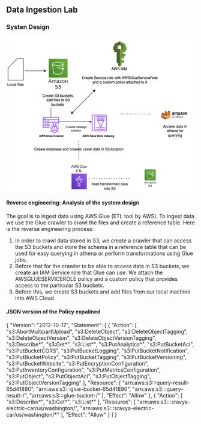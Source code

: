 ## Data Ingestion Lab

### Systen Design

![SystemDesign](https://github.com/Pam2020/AWS_for_DataEngineering/blob/main/Day4/SystemDesign_AWSGlue.png)

#### Reverse engineering: Analysis of the system design

The goal is to ingest data using AWS Glue (ETL tool by AWS). To ingest data we use the Glue crawler to crawl the files and create a reference table. Here is the reverse engineering process:

1. In order to crawl data stored in S3, we create a crawler that can access the S3 buckets and store the schema in a reference table that can be used for easy querying in athena or perform transformations using Glue jobs.
2. Before that for the crawler to be able to access data in S3 buckets, we create an IAM Service role that Glue can use. We attach the AWSGLUESERVICEROLE policy and a custom policy that provides access to the particular S3 buckets.
3. Before this, we create S3 buckets and add files from our local machine into AWS Cloud.

#### JSON version of the Policy expalined

{
    "Version": "2012-10-17",
    "Statement": [
        {
            "Action": [
                "s3:AbortMultipartUpload",
                "s3:DeleteObject",
                "s3:DeleteObjectTagging",
                "s3:DeleteObjectVersion",
                "s3:DeleteObjectVersionTagging",
                "s3:Describe*",
                "s3:Get*",
                "s3:List*",
                "s3:PutAnalytics*",
                "s3:PutBucketAcl",
                "s3:PutBucketCORS",
                "s3:PutBucketLogging",
                "s3:PutBucketNotification",
                "s3:PutBucketPolicy",
                "s3:PutBucketTagging",
                "s3:PutBucketVersioning",
                "s3:PutBucketWebsite",
                "s3:PutEncryptionConfiguration",
                "s3:PutInventoryConfiguration",
                "s3:PutMetricsConfiguration",
                "s3:PutObject",
                "s3:PutObjectAcl",
                "s3:PutObjectTagging",
                "s3:PutObjectVersionTagging"
            ],
            "Resource": [
                "arn:aws:s3:::query-result-65d41890",
                "arn:aws:s3:::glue-bucket-65d41890",
                "arn:aws:s3:::query-result-/",
                "arn:aws:s3:::glue-bucket-/"
            ],
            "Effect": "Allow"
        },
        {
            "Action": [
                "s3:Describe*",
                "s3:Get*",
                "s3:List*"
            ],
            "Resource": [
                "arn:aws:s3:::sravya-electric-car/us/washington/",
                "arn:aws:s3:::sravya-electric-car/us/washington/*"
            ],
            "Effect": "Allow"
        }
    ]
}

